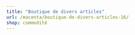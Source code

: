 ```yaml
---
title: "Boutique de divers articles"
url: /macenta/boutique-de-divers-articles-16/
shop: commodité
---
```

